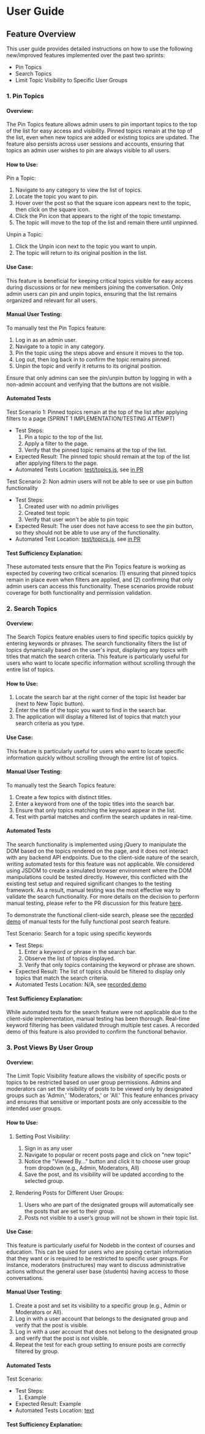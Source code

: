 # User Guide
## Feature Overview
This user guide provides detailed instructions on how to use the following new/improved features implemented over the past two sprints:

- Pin Topics
- Search Topics
- Limit Topic Visibility to Specific User Groups


### 1. Pin Topics 
#### Overview:
The Pin Topics feature allows admin users to pin important topics to the top of the list for easy access and visibility. Pinned topics remain at the top of the list, even when new topics are added or existing topics are updated. The feature also persists across user sessions and accounts, ensuring that topics an admin user wishes to pin are always visible to all users.

#### How to Use:
Pin a Topic:
1. Navigate to any category to view the list of topics.
2. Locate the topic you want to pin.
3. Hover over the post so that the square icon appears next to the topic, then click on the square icon.
4. Click the Pin icon that appears to the right of the topic timestamp.
5. The topic will move to the top of the list and remain there until unpinned.

Unpin a Topic:
1. Click the Unpin icon next to the topic you want to unpin.
2. The topic will return to its original position in the list.

#### Use Case:
This feature is beneficial for keeping critical topics visible for easy access during discussions or for new members joining the conversation. Only admin users can pin and unpin topics, ensuring that the list remains organized and relevant for all users.

#### Manual User Testing:
To manually test the Pin Topics feature:

1. Log in as an admin user.
2. Navigate to a topic in any category.
3. Pin the topic using the steps above and ensure it moves to the top.
4. Log out, then log back in to confirm the topic remains pinned.
5. Unpin the topic and verify it returns to its original position.

Ensure that only admins can see the pin/unpin button by logging in with a non-admin account and verifying that the buttons are not visible.

#### Automated Tests
Test Scenario 1: Pinned topics remain at the top of the list after applying filters to a page (SPRINT 1 IMPLEMENTATION/TESTING ATTEMPT)
- Test Steps:
    1. Pin a topic to the top of the list.
    2. Apply a filter to the page.
    3. Verify that the pinned topic remains at the top of the list.
- Expected Result: The pinned topic should remain at the top of the list after applying filters to the page.
- Automated Tests Location: [test/topics.js](https://github.com/CMU-313/nodebb-f24-team-sweepers/blob/05d7d39c4e63629d040ded6889cbe497c1f195dd/test/topics.js), see [in PR](https://github.com/CMU-313/nodebb-f24-team-sweepers/pull/35/files#diff-9b41ba0f5d4d9a50e83e3539b03713f873869a24a0119f43698e052c584cb50c)

Test Scenario 2: Non admin users will not be able to see or use pin button functionality
- Test Steps: 
    1. Created user with no admin priviliges
    2. Created test topic
    3. Verify that user won't be able to pin topic
- Expected Result: The user does not have access to see the pin button, so they should not be able to use any of the functionality.
- Automated Test Location: [test/topics.js](https://github.com/CMU-313/nodebb-f24-team-sweepers/blob/sprint2-main/test/topics.js), see [in PR](https://github.com/CMU-313/nodebb-f24-team-sweepers/pull/44)

#### Test Sufficiency Explanation:
These automated tests ensure that the Pin Topics feature is working as expected by covering two critical scenarios: (1) ensuring that pinned topics remain in place even when filters are applied, and (2) confirming that only admin users can access this functionality. These scenarios provide robust coverage for both functionality and permission validation.


### 2. Search Topics
#### Overview:
The Search Topics feature enables users to find specific topics quickly by entering keywords or phrases. The search functionality filters the list of topics dynamically based on the user's input, displaying any topics with titles that match the search criteria. This feature is particularly useful for users who want to locate specific information without scrolling through the entire list of topics.

#### How to Use:
1. Locate the search bar at the right corner of the topic list header bar (next to New Topic button).
2. Enter the title of the topic you want to find in the search bar.
4. The application will display a filtered list of topics that match your search criteria as you type.

#### Use Case:
This feature is particularly useful for users who want to locate specific information quickly without scrolling through the entire list of topics.

#### Manual User Testing:
To manually test the Search Topics feature:

1. Create a few topics with distinct titles.
2. Enter a keyword from one of the topic titles into the search bar.
3. Ensure that only topics matching the keyword appear in the list.
4. Test with partial matches and confirm the search updates in real-time.


#### Automated Tests
The search functionality is implemented using jQuery to manipulate the DOM based on the topics rendered on the page, and it does not interact with any backend API endpoints. Due to the client-side nature of the search, writing automated tests for this feature was not applicable. We considered using JSDOM to create a simulated browser environment where the DOM manipulations could be tested directly. However, this conflicted with the existing test setup and required significant changes to the testing framework. As a result, manual testing was the most effective way to validate the search functionality. For more details on the decision to perform manual testing, please refer to the PR discussion for this feature [here](https://github.com/CMU-313/nodebb-f24-team-sweepers/pull/41).

To demonstrate the functional client-side search, please see the [recorded demo](https://github.com/user-attachments/assets/2ba732c8-b89c-44af-b631-f0d1105a9fa1) of manual tests for the fully functional post search feature.

Test Scenario: Search for a topic using specific keywords
- Test Steps:
    1. Enter a keyword or phrase in the search bar.
    2. Observe the list of topics displayed.
    3. Verify that only topics containing the keyword or phrase are shown.
- Expected Result: The list of topics should be filtered to display only topics that match the search criteria.
- Automated Tests Location: N/A, see [recorded demo](https://github.com/user-attachments/assets/2ba732c8-b89c-44af-b631-f0d1105a9fa1)

#### Test Sufficiency Explanation:
While automated tests for the search feature were not applicable due to the client-side implementation, manual testing has been thorough. Real-time keyword filtering has been validated through multiple test cases. A recorded demo of this feature is also provided to confirm the functional behavior.


### 3. Post Views By User Group
#### Overview:
The Limit Topic Visibility feature allows the visibility of specific posts or topics to be restricted based on user group permissions. Admins and moderators can set the visibility of posts to be viewed only by designated groups such as 'Admin,' 'Moderators,' or 'All.' This feature enhances privacy and ensures that sensitive or important posts are only accessible to the intended user groups.

#### How to Use:
1. Setting Post Visibility:
    1. Sign in as any user
    2. Navigate to popular or recent posts page and click on "new topic"
    3. Notice the "Viewed By..." button and click it to choose user group from dropdown (e.g., Admin, Moderators, All)
    4. Save the post, and its visibility will be updated according to the selected group.

2. Rendering Posts for Different User Groups:
    1. Users who are part of the designated groups will automatically see the posts that are set to their group.
    2. Posts not visible to a user’s group will not be shown in their topic list.

#### Use Case:
This feature is particularly useful for Nodebb in the context of courses and education. This can be used for users who are posing certain information that they want or is required to be restricted to specific user groups. For instance, moderators (instructures) may want to discuss administrative actions without the general user base (students) having access to those conversations.

#### Manual User Testing:
1. Create a post and set its visibility to a specific group (e.g., Admin or Moderators or All).
2. Log in with a user account that belongs to the designated group and verify that the post is visible.
3. Log in with a user account that does not belong to the designated group and verify that the post is not visible.
4. Repeat the test for each group setting to ensure posts are correctly filtered by group.

#### Automated Tests
Test Scenario:
- Test Steps:
    1. Example
- Expected Result: Example
- Automated Tests Location: [text](link)

#### Test Sufficiency Explanation:
